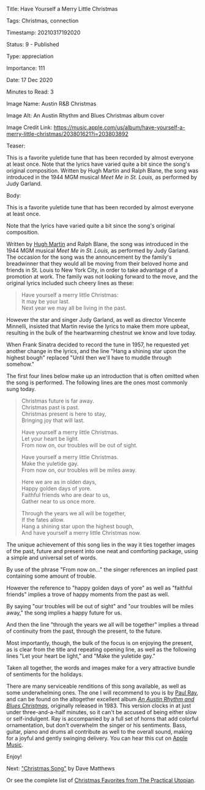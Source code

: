 Title:  Have Yourself a Merry Little Christmas

Tags:   Christmas, connection

Timestamp: 20210317192020

Status: 9 - Published

Type:   appreciation

Importance: 111

Date:   17 Dec 2020

Minutes to Read: 3

Image Name: Austin R&B Christmas

Image Alt: An Austin Rhythm and Blues Christmas album cover

Image Credit Link: https://music.apple.com/us/album/have-yourself-a-merry-little-christmas/203801621?i=203803892

Teaser: 

This is a favorite yuletide tune that has been recorded by almost everyone at least once. Note that the lyrics have varied quite a bit since the song's original composition. Written by Hugh Martin and Ralph Blane, the song was introduced in the 1944 MGM musical *Meet Me in St. Louis,* as performed by Judy Garland.


Body: 

This is a favorite yuletide tune that has been recorded by almost everyone at least once. 

Note that the lyrics have varied quite a bit since the song's original composition. 

Written by [Hugh Martin][hm] and Ralph Blane, the song was introduced in the 1944 MGM musical *Meet Me in St. Louis,* as performed by Judy Garland. The occasion for the song was the announcement by the family's breadwinner that they would all be moving from their beloved home and friends in St. Louis to New York City, in order to take advantage of a promotion at work. The family was not looking forward to the move, and the original lyrics included such cheery lines as these:  

> Have yourself a merry little Christmas:  
> It may be your last.   
> Next year we may all be living in the past. 

However the star and singer Judy Garland, as well as director Vincente Minnelli, insisted that Martin revise the lyrics to make them more upbeat, resulting in the bulk of the heartwarming chestnut we know and love today. 

When Frank Sinatra decided to record the tune in 1957, he requested yet another change in the lyrics, and the line "Hang a shining star upon the highest bough" replaced "Until then we'll have to muddle through somehow."

The first four lines below make up an introduction that is often omitted when the song is performed. The following lines are the  ones most commonly sung today. 

> Christmas future is far away.  
> Christmas past is past.   
> Christmas present is here to stay,   
> Bringing joy that will last.
>
> Have yourself a merry little Christmas.  
> Let your heart be light.  
> From now on, our troubles will be out of sight.  
>   
> Have yourself a merry little Christmas.  
> Make the yuletide gay.  
> From now on, our troubles will be miles away.  
>
> Here we are as in olden days,  
> Happy golden days of yore.  
> Faithful friends who are dear to us,  
> Gather near to us once more.  
>   
> Through the years we all will be together,  
> If the fates allow.  
> Hang a shining star upon the highest bough,  
> And have yourself a merry little Christmas now.

The unique achievement of this song lies in the way it ties together images of the past, future and present into one neat and comforting package, using a simple and universal set of words. 

By use of the phrase "From now on..." the singer references an implied past containing some amount of trouble. 

However the reference to "happy golden days of yore" as well as "faithful friends" implies a trove of happy moments from the past as well. 

By saying "our troubles will be out of sight" and "our troubles will be miles away," the song implies a happy future for us. 

And then the line "through the years we all will be together" implies a thread of continuity from the past, through the present, to the future. 

Most importantly, though, the bulk of the focus is on enjoying the present, as is clear from the title and repeating opening line, as well as the following lines "Let your heart be light," and "Make the yuletide gay."

Taken all together, the words and images make for a very attractive bundle of sentiments for the holidays.

There are many serviceable renditions of this song available, as well as some underwhelming ones. The one I will recommend to you is by [Paul Ray][pr], and can be found on the altogether excellent album [*An Austin Rhythm and Blues Christmas*][cd], originally released in 1983. This version clocks in at just under three-and-a-half minutes, so it can't be accused of being either slow or self-indulgent. Ray is accompanied by a full set of horns that add colorful ornamentation, but don't overwhelm the singer or his sentiments. Bass, guitar, piano and drums all contribute as well to the overall sound, making for a joyful and gently swinging delivery. You can hear this cut on [Apple Music][am].

Enjoy!

Next: ["Christmas Song"](christmas-song-by-dave-matthews.html) by Dave Matthews

Or see the complete list of [Christmas Favorites from The Practical Utopian](christmas-favorites-from-the-practical-utopian.html).

[am]: https://music.apple.com/us/album/have-yourself-a-merry-little-christmas/203801621?i=203803892

[cd]: https://www.amazon.com/Austin-Rhythm-Blues-Christmas-Chris/dp/B00005LNAS/ref=as_li_ss_tl?_encoding=UTF8&psc=1&refRID=DS5F5W4S4SW9343TDMCD&linkCode=ll1&tag=wordsaboutsongs-20&linkId=544be4889f9539160bc9bd62e617d210

[hm]: https://en.wikipedia.org/wiki/Hugh_Martin

[pr]: https://www.austinchronicle.com/music/2016-01-22/playback-austin-loses-its-voice-paul-ray-1942-2016/
